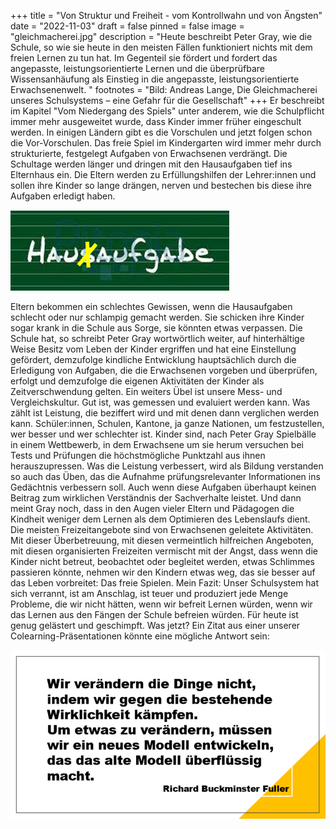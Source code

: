 +++
title = "Von Struktur und Freiheit - vom Kontrollwahn und von Ängsten"
date = "2022-11-03"
draft = false
pinned = false
image = "gleichmacherei.jpg"
description = "Heute beschreibt Peter Gray, wie die Schule, so wie sie heute in den meisten Fällen funktioniert nichts mit dem freien Lernen zu tun hat. Im Gegenteil sie fördert und fordert das angepasste, leistungsorientierte Lernen und die überprüfbare Wissensanhäufung als Einstieg in die angepasste, leistungsorientierte Erwachsenenwelt. "
footnotes = "Bild: Andreas Lange, Die Gleichmacherei unseres Schulsystems – eine Gefahr für die Gesellschaft"
+++
Er beschreibt im Kapitel "Vom Niedergang des Spiels" unter anderem, wie die Schulpflicht immer mehr ausgeweitet wurde, dass Kinder immer früher eingeschult werden. In einigen Ländern gibt es die Vorschulen und jetzt folgen schon die Vor-Vorschulen. Das freie Spiel im Kindergarten wird immer mehr durch strukturierte, festgelegt Aufgaben von Erwachsenen verdrängt. Die Schultage werden länger und dringen mit den Hausaufgaben tief ins Elternhaus ein. Die Eltern werden zu Erfüllungshilfen der Lehrer:innen und sollen ihre Kinder so lange drängen, nerven und bestechen bis diese ihre Aufgaben erledigt haben.

![](hausaufgaben.png)

Eltern bekommen ein schlechtes Gewissen, wenn die Hausaufgaben schlecht oder nur schlampig gemacht werden. Sie schicken ihre Kinder sogar krank in die Schule aus Sorge, sie könnten etwas verpassen. Die Schule hat, so schreibt Peter Gray wortwörtlich weiter, auf hinterhältige Weise Besitz vom Leben der Kinder ergriffen und hat eine Einstellung gefördert, demzufolge kindliche Entwicklung hauptsächlich durch die Erledigung von Aufgaben, die die Erwachsenen vorgeben und überprüfen, erfolgt und demzufolge die eigenen Aktivitäten der Kinder als Zeitverschwendung gelten.
Ein weiters Übel ist unsere Mess- und Vergleichskultur. Gut ist, was gemessen und evaluiert werden kann. Was zählt ist Leistung, die beziffert wird und mit denen dann verglichen werden kann. Schüler:innen, Schulen, Kantone, ja ganze Nationen, um festzustellen, wer besser und wer schlechter ist. Kinder sind, nach Peter Gray Spielbälle in einem Wettbewerb, in dem Erwachsene um sie herum versuchen bei Tests und Prüfungen die höchstmögliche Punktzahl aus ihnen herauszupressen. 
Was die Leistung verbessert, wird als Bildung verstanden so auch das Üben, das die Aufnahme prüfungsrelevanter Informationen ins Gedächtnis verbessern soll. Auch wenn diese Aufgaben überhaupt keinen Beitrag zum wirklichen Verständnis der Sachverhalte leistet. Und dann meint Gray noch, dass in den Augen vieler Eltern und Pädagogen die Kindheit weniger dem Lernen als dem Optimieren des Lebenslaufs dient. 
Die meisten Freizeitangebote sind von Erwachsenen geleitete Aktivitäten. Mit dieser Überbetreuung, mit diesen vermeintlich hilfreichen Angeboten, mit diesen organisierten Freizeiten vermischt mit der Angst, dass wenn die Kinder nicht betreut, beobachtet oder begleitet werden, etwas Schlimmes passieren könnte, nehmen wir den Kindern etwas weg, das sie besser auf das Leben vorbreitet: Das freie Spielen.
Mein Fazit: Unser Schulsystem hat sich verrannt, ist am Anschlag, ist teuer und produziert jede Menge Probleme, die wir nicht hätten, wenn wir befreit Lernen würden, wenn wir das Lernen aus den Fängen der Schule befreien würden.
Für heute ist genug gelästert und geschimpft. 
Was jetzt? 
Ein Zitat aus einer unserer Colearning-Präsentationen könnte eine mögliche Antwort sein:

![](bild4.png)